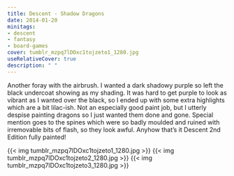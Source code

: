 ```yaml
---
title: Descent - Shadow Dragons
date: 2014-01-20
minitags: 
- descent
- fantasy
- board-games
cover: tumblr_mzpq7lDOxc1tojzeto1_1280.jpg
useRelativeCover: true
description: " "
---
```

Another foray with the airbrush. I wanted a dark shadowy purple so left the black undercoat showing as my shading. It was hard to get purple to look as vibrant as I wanted over the black, so I ended up with some extra highlights which are a bit lilac-ish. Not an especially good paint job, but I utterly despise painting dragons so I just wanted them done and gone. Special mention goes to the spines which were so badly moulded and ruined with irremovable bits of flash, so they look awful. Anyhow that’s it Descent 2nd Edition fully painted!

{{< img tumblr_mzpq7lDOxc1tojzeto1_1280.jpg >}} 
{{< img tumblr_mzpq7lDOxc1tojzeto2_1280.jpg >}} 
{{< img tumblr_mzpq7lDOxc1tojzeto3_1280.jpg >}} 